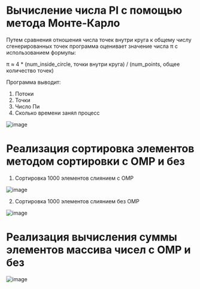 # Вычисление числа PI c помощью метода Монте-Карло

Путем сравнения отношения числа точек внутри круга к общему числу сгенерированных точек программа оценивает значение числа π с использованием формулы:

π ≈ 4 * (num_inside_circle, точки внутри круга) / (num_points, общее количество точек)

Программа выводит:

1. Потоки
2. Точки
3. Число Пи
4. Сколько времени занял процесс

![image](https://github.com/moodestroyer/lab4_opv/assets/82328325/a126d8c1-395e-459a-a478-b89fe81f24f1)


# Реализация сортировка элементов методом сортировки с OMP и без

1. Сортировка 1000 элементов слиянием с OMP

![image](https://github.com/moodestroyer/lab4_opv/assets/82328325/b3826aa5-7da2-423c-8d80-98d96fea0b7c)

2. Сортировка 1000 элементов слиянием без OMP

![image](https://github.com/moodestroyer/lab4_opv/assets/82328325/3dca4702-1260-4a25-8439-0802fd076dc1)


# Реализация вычисления суммы элементов массива чисел с OMP и без

![image](https://github.com/moodestroyer/lab4_opv/assets/82328325/4cf458f0-e13f-4ec8-a314-b9ea220cb5c4)


